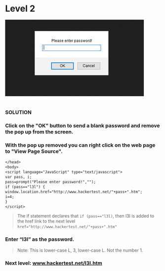 # Level 2

![Alt text](level2.PNG?raw=true)

#
### SOLUTION

### Click on the "OK" button to send a blank password and remove the pop up from the screen.
### With the pop up removed you can right click on the web page to "View Page Source".

	</head>
	<body>
	<script language="JavaScript" type="text/javascript">
	var pass, i;
	pass=prompt("Please enter password!","");
	if (pass=="l3l") {
	window.location.href="http://www.hackertest.net/"+pass+".htm";
	i=4;
	}
	</script>

> The if statement declares that `if (pass=="l3l)`, then l3l is added to the href link to the next level `href="http://www.hackertest.net/"+pass+".htm"`

### Enter “l3l” as the password.
> Note: This is lower-case L, 3, lower-case L. Not the number 1.

### Next level: www.hackertest.net/l3l.htm
